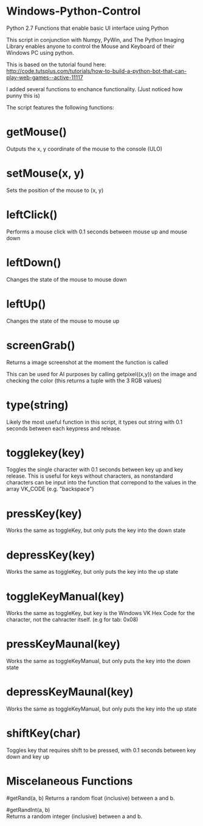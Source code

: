 # Windows-Python-Control
Python 2.7 Functions that enable basic UI interface using Python

This script in conjunction with Numpy, PyWin, and The Python Imaging Library enables anyone to control the Mouse and Keyboard of their Windows PC using python.  

This is based on the tutorial found here: http://code.tutsplus.com/tutorials/how-to-build-a-python-bot-that-can-play-web-games--active-11117  

I added several functions to enchance functionality. (Just noticed how punny this is)

The script features the following functions:

# getMouse()  
Outputs the x, y coordinate of the mouse to the console (ULO)  

# setMouse(x, y)  
Sets the position of the mouse to (x, y)  

# leftClick()
Performs a mouse click with 0.1 seconds between mouse up and mouse down  

# leftDown()
Changes the state of the mouse to mouse down  

# leftUp()
Changes the state of the mouse to mouse up  

# screenGrab()
Returns a image screenshot at the moment the function is called  
  
This can be used for AI purposes by calling getpixel((x,y)) on the image and checking the color (this returns a tuple with the 3 RGB values)  

# type(string)
Likely the most useful function in this script, it types out string with 0.1 seconds between each keypress and release.  

# togglekey(key)
Toggles the single character with 0.1 seconds between key up and key release. This is useful for keys without characters, as nonstandard characters can be input into the function that correpond to the values in the array VK_CODE (e.g. "backspace")  

# pressKey(key)
Works the same as toggleKey, but only puts the key into the down state  

# depressKey(key)
Works the same as toggleKey, but only puts the key into the up state  

# toggleKeyManual(key)
Works the same as toggleKey, but key is the Windows VK Hex Code for the character, not the cahracter itself. (e.g for tab: 0x08)  

# pressKeyMaunal(key)
Works the same as toggleKeyManual, but only puts the key into the down state  

# depressKeyMaunal(key)
Works the same as toggleKeyManual, but only puts the key into the up state  

# shiftKey(char)
Toggles key that requires shift to be pressed, with 0.1 seconds between key down and key up  

# Miscelaneous Functions  

#getRand(a, b)
Returns a random float (inclusive) between a and b.  

#getRandInt(a, b)  
Returns a random integer (inclusive) between a and b.

